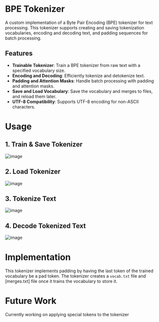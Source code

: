# BPE Tokenizer

A custom implementation of a Byte Pair Encoding (BPE) tokenizer for text processing. This tokenizer supports creating and saving tokenization vocabularies, encoding and decoding text, and padding sequences for batch processing.


## Features

- **Trainable Tokenizer**: Train a BPE tokenizer from raw text with a specified vocabulary size.
- **Encoding and Decoding**: Efficiently tokenize and detokenize text.
- **Padding and Attention Masks**: Handle batch processing with padding and attention masks.
- **Save and Load Vocabulary**: Save the vocabulary and merges to files, and reload them later.
- **UTF-8 Compatibility**: Supports UTF-8 encoding for non-ASCII characters.

# Usage
## 1. Train & Save Tokenizer
![image](https://github.com/user-attachments/assets/f876fbbf-736b-4c8d-ae2e-5a78e42e99bf)

## 2. Load Tokenizer

![image](https://github.com/user-attachments/assets/dda7fcc9-3e56-403b-8b91-b2db9c549045)


## 3. Tokenize Text

![image](https://github.com/user-attachments/assets/348eaa9a-6e29-49ca-a02c-7b0d75ff9184)


## 4. Decode Tokenized Text

![image](https://github.com/user-attachments/assets/4c7a5037-3868-4918-bc97-d5f536ba6482)

# Implementation

This tokenizer implements padding by having the last token of the trained vocabulary be a pad token. The tokenizer creates a ```vocab.txt``` file and [merges.txt] file once it trains the vocabulary to store it.

# Future Work

Currently working on applying special tokens to the tokenizer
